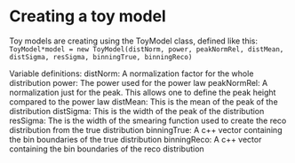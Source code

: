# Creating a toy model
Toy models are creating using the ToyModel class, defined like this:  
    `ToyModel*model = new ToyModel(distNorm, power, peakNormRel, distMean, distSigma, resSigma, binningTrue, binningReco)`  

Variable definitions:
distNorm: A normalization factor for the whole distribution
power: The power used for the power law
peakNormRel: A normalization just for the peak. This allows one to define the peak height compared to the power law
distMean: This is the mean of the peak of the distribution
distSigma: This is the width of the peak of the distribution
resSigma: The is the width of the smearing function used to create the reco distribution from the true distribution
binningTrue: A c++ vector containing the bin boundaries of the true distribution
binningReco: A c++ vector containing the bin boundaries of the reco distribution
